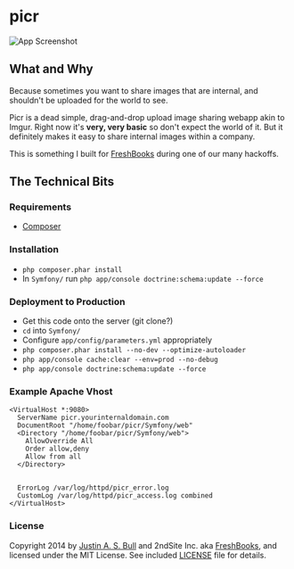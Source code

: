 picr
====

![App Screenshot](http://i.imgur.com/LsVPJWi.png)

What and Why
------------

Because sometimes you want to share images that are internal, and shouldn't be uploaded for the world to see.

Picr is a dead simple, drag-and-drop upload image sharing webapp akin to Imgur. Right now it's __very, very basic__ so don't expect the world of it. But it definitely makes it easy to share internal images within a company.

This is something I built for [FreshBooks](https://www.freshbooks.com/) during one of our many hackoffs.

The Technical Bits
------------------

### Requirements ###
- [Composer](https://getcomposer.org)

### Installation ###
- `php composer.phar install`
- In `Symfony/` run `php app/console doctrine:schema:update --force`

### Deployment to Production ###
- Get this code onto the server (git clone?)
- `cd` into `Symfony/`
- Configure `app/config/parameters.yml` appropriately
- `php composer.phar install --no-dev --optimize-autoloader`
- `php app/console cache:clear --env=prod --no-debug`
- `php app/console doctrine:schema:update --force`

### Example Apache Vhost ###

```
<VirtualHost *:9080>
  ServerName picr.yourinternaldomain.com
  DocumentRoot "/home/foobar/picr/Symfony/web"
  <Directory "/home/foobar/picr/Symfony/web">
    AllowOverride All
    Order allow,deny
    Allow from all
  </Directory>


  ErrorLog /var/log/httpd/picr_error.log
  CustomLog /var/log/httpd/picr_access.log combined
</VirtualHost>
```

### License ###

Copyright 2014 by [Justin A. S. Bull](https://www.justinbull.ca) and 2ndSite Inc. aka [FreshBooks](https://www.freshbooks.com), and licensed under the MIT License. See included
[LICENSE](LICENSE) file for details.
